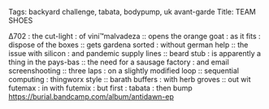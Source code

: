 Tags: backyard challenge, tabata, bodypump, uk avant-garde
Title: TEAM SHOES
  
∆702 : the cut-light : of vini™malvadeza :: opens the orange goat : as it fits : dispose of the boxes ::  gets gardena sorted : without german help :: the issue with silicon : and pandemic supply lines :: beard stub : is apparently a thing in the pays-bas :: the need for a sausage factory : and email screenshooting :: three laps : on a slightly modified loop :: sequential computing : thingworx style :: barath buffers : with herb groves :: out wit futemax : in with futemix : but first : tabata : then bump
<https://burial.bandcamp.com/album/antidawn-ep>